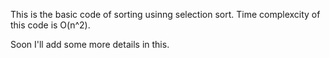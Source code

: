 This is the basic code of sorting usinng selection sort.
Time complexcity of this code is O(n^2).

Soon I'll add some more details in this.